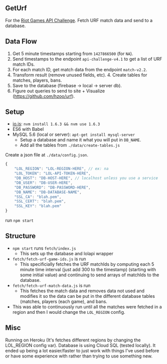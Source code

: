 GetUrf
---

For the [Riot Games API Challenge](https://developer.riotgames.com/discussion/riot-games-api/show/bX8Z86bm).
Fetch URF match data and send to a database.

## Data Flow
1. Get 5 minute timestamps starting from `1427866500` (for `NA`).
2. Send timestamps to the endpoint `api-challenge-v4.1` to get a list of URF match IDs.
2. For each match ID, get match data from the endpoint `match-v2.2`.
3. Transform result (remove unused fields, etc).
    4. Create tables for matches, players, bans.
4. Save to the database (firebase -> local -> server db).
6. Figure out queries to send to site + Visualize (https://github.com/hzoo/urf).

## Setup
- [io.js](https://iojs.org/): `nvm install 1.6.3 && nvm use 1.6.3`
- ES6 with Babel
- MySQL 5.6 (local or server): `apt-get install mysql-server`
    + Setup a database and name it what you will put in `DB_NAME`.
    + Add all the tables from `./data/create-tables.js`

Create a json file at `./data/config.json`.

```js
{
    "LOL_REGION": "LOL-REGION-HERE", // ex: na
    "LOL_TOKEN": "LOL-API-TOKEN-HERE",
    "DB_HOST": "DB-HOST-HERE", // localhost unless you use a service
    "DB_USER": "DB-USER-HERE",
    "DB_PASSWORD": "DB-PASSWORD-HERE",
    "DB_NAME": "DB-DATABASE-NAME",
    "SSL_CA": "blah.pem",
    "SSL_CERT": "blah.pem",
    "SSL_KEY": "blah.pem"
}
```

run `npm start`

## Structure
- `npm start` runs `fetch/index.js`
    + This sets up the database and lolapi wrapper
- `fetch/fetch-urf-game-ids.js` is run
    + This specificially fetches the URF matchIds by computing each 5 minute time interval (just add 300 to the timestamp) (starting with some initial value) and continuing to send arrays of matchIds to the database.
- `fetch/fetch-urf-match-data.js` is run
    + This fetches the match data and removes data not used and modifies it so the data can be put in the different database tables (matches, players (each game), and bans.
- This was able to continuously run until all the matches were fetched in a region and then I would change the `LOL_REGION` config.

## Misc
Running on Heroku (It's fetches different regions by changing the LOL_REGION config var).
Database is using Cloud SQL (tested locally).
It ended up being a lot easier/faster to just work with things I've used before or have some experience with rather than trying to use something new.
